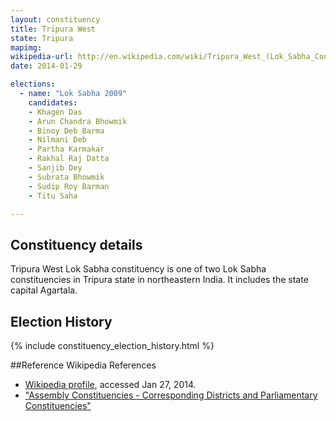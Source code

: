 ```yaml
---
layout: constituency
title: Tripura West
state: Tripura
mapimg: 
wikipedia-url: http://en.wikipedia.com/wiki/Tripura_West_(Lok_Sabha_Constituency)
date: 2014-01-29

elections: 
  - name: "Lok Sabha 2009"
    candidates: 
    - Khagen Das 
    - Arun Chandra Bhowmik 
    - Binoy Deb Barma 
    - Nilmani Deb 
    - Partha Karmakar 
    - Rakhal Raj Datta 
    - Sanjib Dey 
    - Subrata Bhowmik 
    - Sudip Roy Barman 
    - Titu Saha 

---
```

## Constituency details
Tripura West Lok Sabha constituency is one of two Lok Sabha constituencies in Tripura state in northeastern India. It includes the state capital Agartala.




## Election History
{% include constituency_election_history.html %}

##Reference
Wikipedia References
- [Wikipedia profile]({{page.profile.wikipedia}}), accessed Jan 27, 2014.
- ["Assembly Constituencies - Corresponding Districts and Parliamentary Constituencies"][wiki1]

[wiki1]: http://archive.eci.gov.in/Febse2003/background/S23/rptListofAC_Dist_PC.pdf
